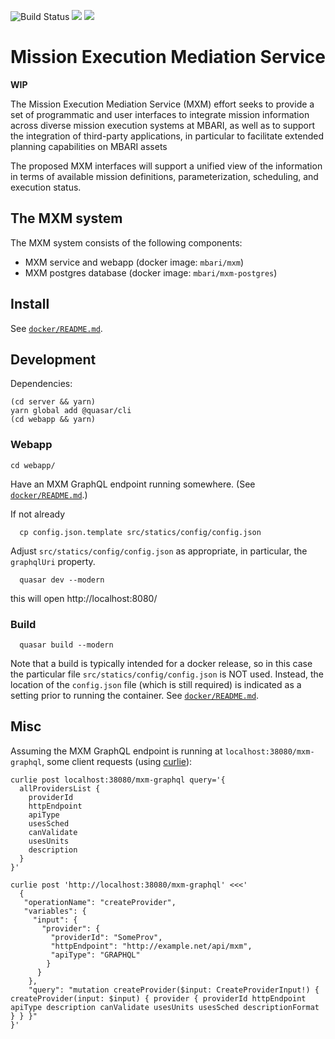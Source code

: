![Build Status](https://github.com/mbari-org/mxm/actions/workflows/ci.yml/badge.svg)
[![](https://img.shields.io/docker/cloud/build/mbari/mxm)](https://hub.docker.com/r/mbari/mxm)
[![](https://img.shields.io/docker/cloud/automated/mbari/mxm)](https://hub.docker.com/r/mbari/mxm)

# Mission Execution Mediation Service

**WIP**

The Mission Execution Mediation Service (MXM) effort seeks to provide a set of
programmatic and user interfaces to integrate mission information across
diverse mission execution systems at MBARI, as well as to support the integration
of third-party applications, in particular to facilitate extended planning
capabilities on MBARI assets

The proposed MXM interfaces will support a unified view of the information in terms
of available mission definitions, parameterization, scheduling, and execution status.

## The MXM system

The MXM system consists of the following components:

- MXM service and webapp (docker image: `mbari/mxm`)
- MXM postgres database (docker image: `mbari/mxm-postgres`)

## Install

See [`docker/README.md`](docker/README.md).

## Development

Dependencies:

    (cd server && yarn)
    yarn global add @quasar/cli
    (cd webapp && yarn)

### Webapp

    cd webapp/

Have an MXM GraphQL endpoint running somewhere.
(See [`docker/README.md`](docker/README.md).)

If not already

      cp config.json.template src/statics/config/config.json

Adjust `src/statics/config/config.json` as appropriate,
in particular, the `graphqlUri` property.

      quasar dev --modern

this will open http://localhost:8080/

### Build

      quasar build --modern

Note that a build is typically intended for a docker release, so in this case the
particular file `src/statics/config/config.json` is NOT used.
Instead, the location of the `config.json` file (which is still required)
is indicated as a setting prior to running the container.
See [`docker/README.md`](docker/README.md).

## Misc

Assuming the MXM GraphQL endpoint is running at `localhost:38080/mxm-graphql`,
some client requests (using [curlie](https://curlie.io/)):

```
curlie post localhost:38080/mxm-graphql query='{
  allProvidersList {
    providerId
    httpEndpoint
    apiType
    usesSched
    canValidate
    usesUnits
    description
  }
}'
```

```
curlie post 'http://localhost:38080/mxm-graphql' <<<'
  {
   "operationName": "createProvider",
   "variables": {
     "input": {
       "provider": {
         "providerId": "SomeProv",
         "httpEndpoint": "http://example.net/api/mxm",
         "apiType": "GRAPHQL"
        }
      }
    },
    "query": "mutation createProvider($input: CreateProviderInput!) { createProvider(input: $input) { provider { providerId httpEndpoint apiType description canValidate usesUnits usesSched descriptionFormat } } }"
}'
```
